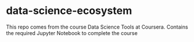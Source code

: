 # data-science-ecosystem
This repo comes from the course Data Science Tools at Coursera. Contains the required Jupyter Notebook to complete the course
